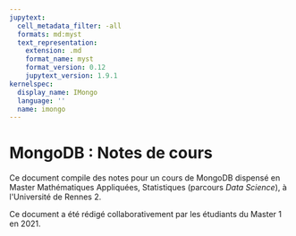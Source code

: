 ```yaml
---
jupytext:
  cell_metadata_filter: -all
  formats: md:myst
  text_representation:
    extension: .md
    format_name: myst
    format_version: 0.12
    jupytext_version: 1.9.1
kernelspec:
  display_name: IMongo
  language: ''
  name: imongo
---
```


# MongoDB : Notes de cours

Ce document compile des notes pour un cours de MongoDB dispensé en Master
Mathématiques Appliquées, Statistiques (parcours _Data Science_), à
l'Université de Rennes 2.

Ce document a été rédigé collaborativement par les étudiants du Master 1
en 2021.

<!-- Pour aider à cette rédaction, deux annexes ont été mises à leur disposition :
* [annexe consacrée à `git`](sec:git) ;
* [page d'exemple](sec:exemple) pour se rendre compte de ce qu'il
est possible de faire, et faire le lien avec
[la page source correspondante sur github](https://raw.githubusercontent.com/rtavenar/mongo_book/main/content/app_exemple.md) ; -->
